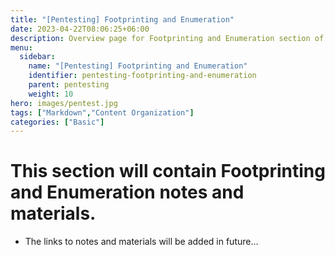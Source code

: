 ```yaml
---
title: "[Pentesting] Footprinting and Enumeration"
date: 2023-04-22T08:06:25+06:00
description: Overview page for Footprinting and Enumeration section of my blog.
menu:
  sidebar:
    name: "[Pentesting] Footprinting and Enumeration"
    identifier: pentesting-footprinting-and-enumeration
    parent: pentesting
    weight: 10
hero: images/pentest.jpg
tags: ["Markdown","Content Organization"]
categories: ["Basic"]
---
```


# This section will contain Footprinting and Enumeration notes and materials.
- The links to notes and materials will be added in future...